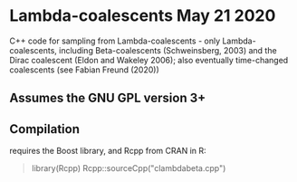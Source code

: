 # Lambda-coalescents May 21 2020
C++ code for sampling from Lambda-coalescents -  only Lambda-coalescents, including Beta-coalescents (Schweinsberg, 2003) and  the Dirac coalescent (Eldon and Wakeley 2006); also eventually time-changed coalescents (see Fabian Freund (2020))
## Assumes the GNU GPL version 3+
## Compilation
requires the Boost library, and Rcpp from CRAN
in R:
> library(Rcpp)
> Rcpp::sourceCpp("clambdabeta.cpp")
